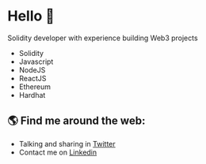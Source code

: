 # Hello 🐺 

Solidity developer with experience building Web3 projects

- Solidity
- Javascript
- NodeJS
- ReactJS
- Ethereum
- Hardhat



## 🌎 Find me around the web:
- Talking and sharing in <a href="https://twitter.com/0xefrain">Twitter</a>
- Contact me on <a href="https://www.linkedin.com/in/efraincuello/">Linkedin</a>



